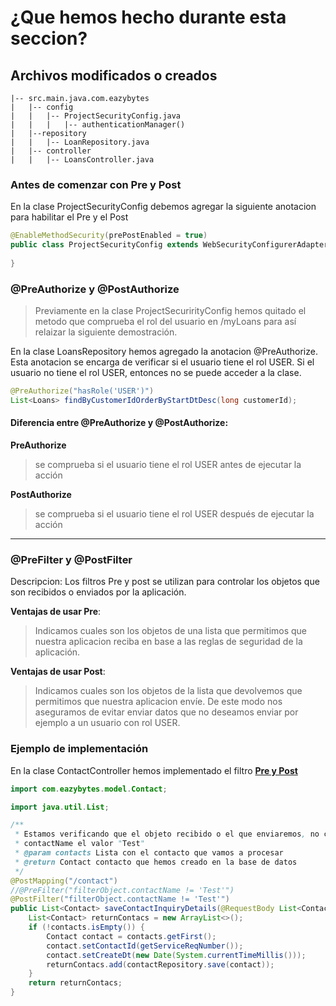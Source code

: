 # ¿Que hemos hecho durante esta seccion?

## Archivos modificados o creados
```
|-- src.main.java.com.eazybytes
|   |-- config
|   |   |-- ProjectSecurityConfig.java
|   |   |   |-- authenticationManager()
|   |--repository
|   |   |-- LoanRepository.java
|   |-- controller
|   |   |-- LoansController.java
```
### Antes de comenzar con Pre y Post
En la clase ProjectSecurityConfig debemos agregar la siguiente anotacion para habilitar el Pre y el Post 
```java
@EnableMethodSecurity(prePostEnabled = true)
public class ProjectSecurityConfig extends WebSecurityConfigurerAdapter {
    
}
```

### @PreAuthorize y @PostAuthorize
> Previamente en la clase ProjectSecurirityConfig hemos quitado el metodo que comprueba el rol del usuario en /myLoans
para así relaizar la siguiente demostración.

En la clase LoansRepository hemos agregado la anotacion @PreAuthorize. Esta anotacion se encarga de verificar si el usuario
tiene el rol USER. Si el usuario no tiene el rol USER, entonces no se puede acceder a la clase.
```java
@PreAuthorize("hasRole('USER')")
List<Loans> findByCustomerIdOrderByStartDtDesc(long customerId);
```

#### Diferencia entre @PreAuthorize y @PostAuthorize:
**PreAuthorize**
> se comprueba si el usuario tiene el rol USER antes de ejecutar la acción

**PostAuthorize**
> se comprueba si el usuario tiene el rol USER después de ejecutar la acción
---

### @PreFilter y @PostFilter
Descripcion: Los filtros Pre y post se utilizan para controlar los objetos que son recibidos o enviados por la aplicación.

**Ventajas de usar Pre**:
>Indicamos cuales son los objetos de una lista que permitimos que nuestra aplicacion reciba en base a las reglas de seguridad de la aplicación.

**Ventajas de usar Post**:
>Indicamos cuales son los objetos de la lista que devolvemos que permitimos que nuestra aplicacion envíe. De este modo nos aseguramos de evitar enviar
datos que no deseamos enviar por ejemplo a un usuario con rol USER.

### Ejemplo de implementación
En la clase ContactController hemos implementado el filtro **<u>Pre y Post</u>**

```java
import com.eazybytes.model.Contact;

import java.util.List;

/**
 * Estamos verificando que el objeto recibido o el que enviaremos, no contenga en el atributo 
 * contactName el valor "Test"
 * @param contacts Lista con el contacto que vamos a procesar
 * @return Contact contacto que hemos creado en la base de datos
 */
@PostMapping("/contact")
//@PreFilter("filterObject.contactName != 'Test'")
@PostFilter("filterObject.contactName != 'Test'")
public List<Contact> saveContactInquiryDetails(@RequestBody List<Contact> contacts) {
    List<Contact> returnContacs = new ArrayList<>();
    if (!contacts.isEmpty()) {
        Contact contact = contacts.getFirst();
        contact.setContactId(getServiceReqNumber());
        contact.setCreateDt(new Date(System.currentTimeMillis()));
        returnContacs.add(contactRepository.save(contact));
    }
    return returnContacs;
}
```